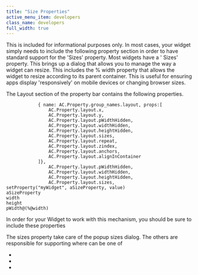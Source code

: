 ```yaml
---
title: "Size Properties"
active_menu_item: developers
class_name: developers
full_width: true
---
```



This is included for informational purposes only. In most cases, your widget simply needs to include the following property section in order to have standard support for the 'Sizes' property. Most widgets have a ' Sizes' property. This brings up a dialog that allows you to manage the way a widget can resize. This includes the % width property that allows the widget to resize according to its parent container. This is useful for ensuring apps display 'responsively' on mobile devices or changing browser sizes.

The Layout section of the property bar contains the following properties.

                { name: AC.Property.group_names.layout, props:[
                    AC.Property.layout.x,
                    AC.Property.layout.y,
                    AC.Property.layout.pWidthHidden,
                    AC.Property.layout.widthHidden,
                    AC.Property.layout.heightHidden,
                    AC.Property.layout.sizes,
                    AC.Property.layout.repeat,
                    AC.Property.layout.zindex,
                    AC.Property.layout.anchors,
                    AC.Property.layout.alignInContainer
                ]},
                    AC.Property.layout.pWidthHidden,
                    AC.Property.layout.widthHidden,
                    AC.Property.layout.heightHidden,
                    AC.Property.layout.sizes,
    setProperty("myWidget", aSizeProperty, value)
    aSizeProperty
    width
    height
    pWidth@(%@width)
   

In order for your Widget to work with this mechanism, you should be sure to include these properties

The sizes property take care of the popup sizes dialog. The others are responsible for supporting where can be one of

 - 

 - 

 - 

